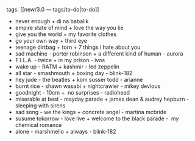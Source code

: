 tags: [[new/3.0 — tags/to-do|to-do]] 

- never enough + di na babalik
- empire state of mind + love the way you lie
- give you the world + my favorite clothes
- go your own way + third eye
- teenage dirtbag + torn + 7 things i hate about you
- sad machine - porter robinson + a different kind of human - aurora
- F.I.L.A. - twice + in my prison - ivos
- wake up - RATM + kashmir - led zeppelin 
- all star - smashmouth + boxing day - blink-182
- hey jude - the beatles + kom susser todd - arianne
- burnt rice - shawn wasabi + nightcrawler - mikey devious
- goodnight - 10cm +  no surprises - radiohead
- miserable at best - mayday parade + james dean & audrey hepburn - sleeping with sirens
- sad song - we the kings + concrete angel - martina mcbride
- susume tokorrow - love live + welcome to the black parade -  my chemical romance
- alone - marshmello + always - blink-182